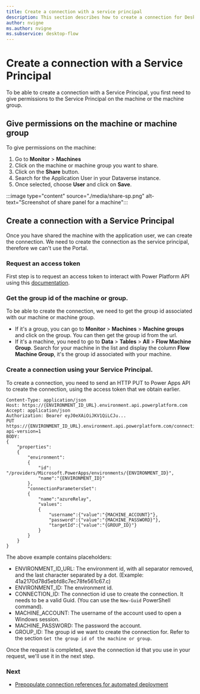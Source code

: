 ```yaml
---
title: Create a connection with a service principal
description: This section describes how to create a connection for Desktop Flow by a Service Principal
author: nvigne
ms.author: nvigne
ms.subservice: desktop-flow
---
```


# Create a connection with a Service Principal
To be able to create a connection with a Service Principal, you first need to give permissions to the Service Principal on the machine or the machine group.

## Give permissions on the machine or machine group
To give permissions on the machine:
1. Go to **Monitor** > **Machines**
2. Click on the machine or machine group you want to share.
3. Click on the **Share** button.
4. Search for the Application User in your Dataverse instance.
5. Once selected, choose **User** and click on **Save**.

:::image type="content" source="./media/share-sp.png" alt-text="Screenshot of share panel for a machine":::

## Create a connection with a Service Principal
Once you have shared the machine with the application user, we can create the connection. We need to create the connection as the service principal, therefore we can't use the Portal.

### Request an access token
First step is to request an access token to interact with Power Platform API using this [documentation](/power-platform/admin/programmability-authentication-v2#step-5-request-an-access-token).

### Get the group id of the machine or group.
To be able to create the connection, we need to get the group id associated with our machine or machine group.

- If it's a group, you can go to **Monitor** > **Machines** > **Machine groups** and click on the group. You can then get the group id from the url.
- If it's a machine, you need to go to **Data** > **Tables** > **All** > **Flow Machine  Group**. Search for your machine in the list and display the column **Flow Machine Group**, it's the group id associated with your machine. 

### Create a connection using your Service Principal.
To create a connection, you need to send an HTTP PUT to Power Apps API to create the connection, using the access token that we obtain earlier.

```HTTP
Content-Type: application/json
Host: https://{ENVIRONMENT_ID_URL}.environment.api.powerplatform.com
Accept: application/json
Authorization: Bearer eyJ0eXAiOiJKV1QiLCJu...
PUT https://{ENVIRONMENT_ID_URL}.environment.api.powerplatform.com/connectivity/connectors/shared_uiflow/connections/{CONNECTION_ID}?api-version=1
BODY:
{
    "properties":
    {
        "environment":
        {
            "id": "/providers/Microsoft.PowerApps/environments/{ENVIRONMENT_ID}",
            "name":"{ENVIRONMENT_ID}"
        },
        "connectionParametersSet":
        {
            "name":"azureRelay",
            "values":
            {
                "username":{"value":"{MACHINE_ACCOUNT}"},
                "password":{"value":"{MACHINE_PASSWORD}"},
                "targetId":{"value":"{GROUP_ID}"}
            }
        }
    }
}
```
The above example contains placeholders:
- ENVIRONMENT_ID_URL: The environment id, with all separator removed, and the last character separated by a dot.  (Example: 41a2170d78d5ebfd8c7ec78fe561c67.c)
- ENVIRONMENT_ID: The environment id.
- CONNECTION_ID: The connection id use to create the connection. It needs to be a valid Guid. (You can use the `New-Guid` PowerShell command).
- MACHINE_ACCOUNT: The username of the account used to open a Windows session.
- MACHINE_PASSWORD: The password the account.
- GROUP_ID: The group id we want to create the connection for. Refer to the section `Get the group id of the machine or group`.

Once the request is completed, save the connection id that you use in your request, we'll use it in the next step.

### Next
- [Prepopulate connection references for automated deployment](/power-platform/alm/conn-ref-env-variables-build-tools)


